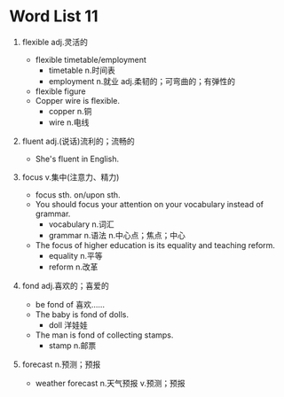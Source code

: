 # Word List 11

1. flexible adj.灵活的
   - flexible timetable/employment
     - timetable n.时间表
     - employment n.就业
   adj.柔韧的；可弯曲的；有弹性的
   - flexible figure
   - Copper wire is flexible.
     - copper n.铜
     - wire n.电线

2. fluent adj.(说话)流利的；流畅的
   - She's fluent in English.

3. focus v.集中(注意力、精力)
   - focus sth. on/upon sth.
   - You should focus your attention on your vocabulary instead of grammar.
     - vocabulary n.词汇
     - grammar n.语法
   n.中心点；焦点；中心
   - The focus of higher education is its equality and teaching reform.
     - equality n.平等
     - reform n.改革

4. fond adj.喜欢的；喜爱的
   - be fond of 喜欢……
   - The baby is fond of dolls.
     - doll 洋娃娃
   - The man is fond of collecting stamps.
     - stamp n.邮票

5. forecast n.预测；预报
    - weather forecast
    n.天气预报
    v.预测；预报